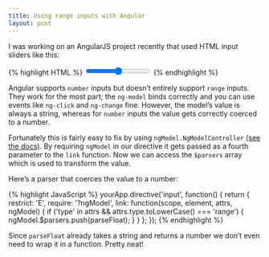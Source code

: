 ```yaml
---
title: Using range inputs with Angular
layout: post
---
```


I was working on an AngularJS project recently that used HTML input sliders like this:

{% highlight HTML %}
<input type="range" ng-model="value" min="1" max="100">
{% endhighlight %}

Angular supports `number` inputs but doesn’t entirely support `range` inputs. They work for the most part; the `ng-model` binds correctly and you can use events like `ng-click` and `ng-change` fine. However, the model’s value is always a string, whereas for `number` inputs the value gets correctly coerced to a number.

Fortunately this is fairly easy to fix by using `ngModel.NgModelController` [(see the docs)][docs]. By requiring `ngModel` in our directive it gets passed as a fourth parameter to the `link` function. Now we can access the `$parsers` array which is used to transform the value.

Here’s a parser that coerces the value to a number:

{% highlight JavaScript %}
    yourApp.directive('input', function() {
        return {
            restrict: 'E',
            require: '?ngModel',
            link: function(scope, element, attrs, ngModel) {
                if ('type' in attrs && attrs.type.toLowerCase() === 'range') {
                    ngModel.$parsers.push(parseFloat);
                }
            }
        };
    });
{% endhighlight %}

Since `parseFloat` already takes a string and returns a number we don’t even need to wrap it in a function. Pretty neat!


[docs]: https://docs.angularjs.org/api/ng/type/ngModel.NgModelController
